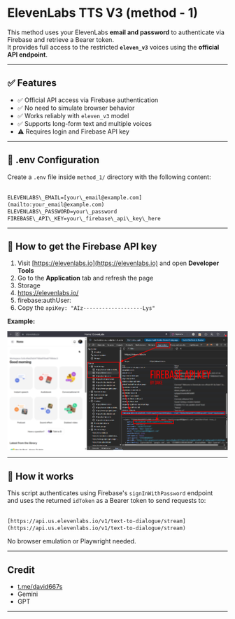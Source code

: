 # ElevenLabs TTS V3 (method - 1)

This method uses your ElevenLabs **email and password** to authenticate via Firebase and retrieve a Bearer token.  
It provides full access to the restricted **`eleven_v3`** voices using the **official API endpoint**.

---

## ✅ Features

- ✅ Official API access via Firebase authentication
- ✅ No need to simulate browser behavior
- ✅ Works reliably with `eleven_v3` model
- ✅ Supports long-form text and multiple voices
- ⚠️ Requires login and Firebase API key

---

## 🔐 .env Configuration

Create a `.env` file inside `method_1/` directory with the following content:

```

ELEVENLABS\_EMAIL=[your\_email@example.com](mailto:your_email@example.com)
ELEVENLABS\_PASSWORD=your\_password
FIREBASE\_API\_KEY=your\_firebase\_api\_key\_here

```

---

## 📎 How to get the Firebase API key

1. Visit [https://elevenlabs.io](https://elevenlabs.io) and open **Developer Tools**  
2. Go to the **Application** tab and refresh the page  
3. Storage
4. https://elevenlabs.io/
4. firebase:authUser:
5. Copy the `apiKey: "AIz-------------------Lys"`

**Example:**

<p align="center">
  <img src="get_key.jpg" width="600">
</p>

---

## 🧪 How it works

This script authenticates using Firebase's `signInWithPassword` endpoint  
and uses the returned `idToken` as a Bearer token to send requests to:

```

[https://api.us.elevenlabs.io/v1/text-to-dialogue/stream](https://api.us.elevenlabs.io/v1/text-to-dialogue/stream)

```

No browser emulation or Playwright needed.

---

## Credit

- [t.me/david667s](https://t.me/david667s)  
- Gemini  
- GPT  

---